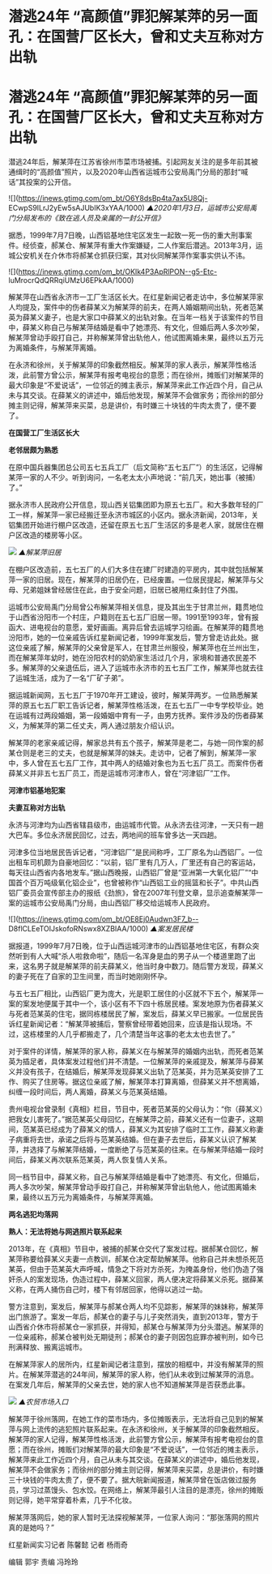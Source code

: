 # 潜逃24年 “高颜值”罪犯解某萍的另一面孔：在国营厂区长大，曾和丈夫互称对方出轨

# 潜逃24年 “高颜值”罪犯解某萍的另一面孔：在国营厂区长大，曾和丈夫互称对方出轨

潜逃24年后，解某萍在江苏省徐州市菜市场被捕。引起网友关注的是多年前其被通缉时的“高颜值”照片，以及2020年山西省运城市公安局禹门分局的那封“喊话”其投案的公开信。

![](https://inews.gtimg.com/om_bt/O6Y8dsBp4ta7ax5U8Qj-
ECwpS9ILrJ2yEw5sAJUbIK3xYAA/1000) _▲2020年1月3日，运城市公安局禹门分局发布的《致在逃人员及亲属的一封公开信》_

据悉，1999年7月7日晚，山西铝基地住宅区发生一起致一死一伤的重大刑事案件。经侦查，郝某仓、解某萍有重大作案嫌疑，二人作案后潜逃。2013年3月，运城公安机关在介休市将郝某仓抓获归案，其对伙同解某萍作案事实供认不讳。

![](https://inews.gtimg.com/om_bt/OKIk4P3ApRlPON--g5-Etc-
luMrocrQdQRRqiUMzU6EPkAA/1000)

解某萍在山西省永济市一工厂生活区长大。在红星新闻记者走访中，多位解某萍家人均提及，案件中的伤者薛某义为解某萍的前夫，在两人婚姻期间出轨，死者范某英为薛某义妻子，也是大家口中薛某义的出轨对象。在当年一档关于该案件的节目中，薛某义称自己与解某萍结婚是看中了她漂亮、有文化，但婚后两人多次吵架，解某萍曾动手殴打自己，并称解某萍曾出轨他人，他试图离婚未果，最终以五万元为离婚条件，与解某萍离婚。

在永济和徐州，关于解某萍的印象截然相反。解某萍的家人表示，解某萍性格活泼，此前警方曾公示，解某萍有报考电视台的意愿；而在徐州，摊贩们对解某萍的最大印象是“不爱说话”，一位邻近的摊主表示，解某萍来此工作近四个月，自己从未与其交谈。在薛某义的讲述中，婚后他发现，解某萍不会做家务；而徐州的部分摊主则记得，解某萍来买菜，总是讲价，有时嫌三十块钱的牛肉太贵了，便不要了。

**在国营工厂生活区长大**

**老邻居颇为熟悉**

在原中国兵器集团总公司五七五兵工厂（后文简称“五七五厂”）的生活区，记得解某萍一家的人不少。听到询问，一名老太太小声地说：“前几天，她出事（被捕）了。”

据永济市人民政府公开信息，现山西关铝集团即为原五七五厂。和大多数年轻的厂工一样，解某萍一家已经搬迁至永济市城区的小区内。据永济新闻，2013年，关铝集团开始进行棚户区改造，还留在原五七五厂生活区的多是老人家，就居住在棚户区改造的楼房等小区。

![](https://inews.gtimg.com/om_bt/Oa9aDjUZ60TOnGZY0dxzDNM5Zg0e_U587Ng8VOIVJmOe8AA/1000)
_▲解某萍旧居_

在棚户区改造前，五七五厂的人们大多住在建厂时建造的平房内，其中就包括解某萍一家的旧居。现在，解某萍的旧居仍在，已经废置。一位居民提起，解某萍与父母、兄弟姐妹曾经居住在此，由于安全问题，旧居已被用红条封住了外围。

运城市公安局禹门分局曾公布解某萍相关信息，提及其出生于甘肃兰州，籍贯地位于山西省汾阳市一个村庄，户籍则在五七五厂旧居一带。1991至1993年，曾有报函大、进电视台的意愿，爱好画画。离异后曾去运城学习绘画。在解某萍的籍贯地汾阳市，她的一位亲戚告诉红星新闻记者，1999年案发后，警方曾走访此处。据这位亲戚了解，解某萍的父亲曾是军人，在甘肃兰州服役，解某萍也在兰州出生，而在解某萍年幼时，她在汾阳农村的奶奶家生活过几个月，家境和普通农民差不多。解某萍的父亲退伍后，进入了运城市永济市的五七五厂工作，解某萍也就去往了运城生活，成为了一名“厂矿子弟”。

据运城新闻网，五七五厂于1970年开工建设，彼时，解某萍两岁。一位熟悉解某萍的原五七五厂职工告诉记者，解某萍性格活泼，在五七五厂一中专学校毕业。她在运城有过两段婚姻，第一段婚姻中育有一子，由男方抚养。案件涉及的伤者薛某义，为解某萍的第二任丈夫，两人通过朋友介绍认识。

解某萍的老家亲戚记得，解家总共有五个孩子，解某萍是老二，与她一同作案的郝某仓则是老三的丈夫，也就是解某萍的妹夫。走访中，记者了解到，解某萍一家中，多人曾在五七五厂工作，其中两人的结婚对象也为五七五厂员工。而案件伤者薛某义并非五七五厂员工，而是运城市河津市人，曾在“河津铝厂”工作。

**河津市铝基地犯案**

**夫妻互称对方出轨**

永济与河津均为山西省辖县级市，由运城市代管。从永济去往河津，一天只有一趟大巴车。多位永济居民回忆，过去，两地间的班车曾多达一天四趟。

河津多位当地居民告诉记者，“河津铝厂”是民间称呼，工厂原名为山西铝厂。一位出租车司机颇为自豪地回忆：“以前，铝厂里有几万人，厂里还有自己的客运站，每天往山西省内各地发车。”据山西晚报，山西铝厂曾是“亚洲第一大氧化铝厂”“中国首个百万吨级氧化铝企业”，也曾被称作“山西铝工业的摇篮和长子”。中共山西铝厂委员会宣传部主办的报纸《劲旅》，曾在2007年刊登文章，显示追查解某萍一案的运城市公安局禹门分局，由山西铝厂移交给运城市人民政府。

![](https://inews.gtimg.com/om_bt/OE8Ej0Audwn3F7_b--
D8flCLEeTOIJskofoRNswx8XZBIAA/1000) _▲案发居民楼_

据报道，1999年7月7日晚，位于山西运城河津市的山西铝基地住宅区，有群众突然听到有人大喊“杀人啦救命啦”，随后一名浑身是血的男子从一个楼道里跑了出来，这名男子就是解某萍的前夫薛某义，他当时身中数刀。随后警方发现，薛某义的妻子死在了自家的卫生间里，而当时她刚刚怀孕。

与五七五厂相比，山西铝厂更为庞大，光是职工居住的小区就不下五个，解某萍一案的案发地便属于其中一个，该小区有不下四十栋居民楼。案发地原为伤者薛某义与死者范某英的住宅，据同栋楼居民了解，案发后，薛某义早已搬家。一位居民告诉红星新闻记者：“解某萍被捕后，警察曾经带着她回来，应该是指认现场。不过，这栋楼里的人几乎都搬走了，几个清楚当年这事的老太太也去世了。”

对于案件的详情，解某萍的家人称，薛某义在与解某萍的婚姻内出轨，而死者范某英为插足者，具体案发过程他们并不清楚。一位解某萍的亲戚提及，解某萍与薛某义并没有孩子，在结婚后，解某萍发现薛某义出轨了范某英，并为范某英安排了工作、购买了住房等。据这位亲戚了解，解某萍本打算离婚，但薛某义并不想离婚，纠缠一段时间后，两人离婚，薛某义与范某英结婚。

贵州电视台曾录制《真相》栏目，节目中，死者范某英的父母认为：“你（薛某义）把我女儿害死了。”据范某英父母回忆，在解某萍之前，薛某义还有一位妻子，这期间，范某英已经成为了薛某义的情人，薛某义为其安排了临时工工作，薛某义称妻子病重将去世，承诺之后将与范某英结婚。但在妻子去世后，薛某义认识了解某萍，并选择了与解某萍结婚，一度断绝了与范某英的往来。在与解某萍结婚一段时间后，薛某义再次联系范某英，两人恢复情人关系。

同一档节目中，薛某义称，自己与解某萍结婚是看中了她漂亮、有文化，但婚后，两人多次吵架，解某萍曾动手殴打自己，并称解某萍曾出轨他人，他试图离婚未果，最终以五万元为离婚条件，与解某萍离婚。

**两名逃犯均落网**

**熟人：无法将她与网逃照片联系起来**

2013年，在《真相》节目中，被捕的郝某仓交代了案发过程。据郝某仓回忆，解某萍称要给薛某义夫妻一点教训，郝某仓决定帮助解某萍。他称自己并未想杀死范某英，但由于范某英大声呼喊，情急之下将对方杀死，为掩盖身份，他们伪造了强奸杀人的案发现场，伪造过程中，薛某义回家，两人便决定将薛某义杀死。据薛某义称，在两人捅伤自己时，楼下有邻居回家，他得以逃过一劫。

警方注意到，案发后，解某萍与郝某仓两人均不见踪影，解某萍的妹妹称，解某萍出门旅游了。案发一年后，郝某仓的妻子与儿子突然消失，直到2013年，警方于山西省介休市将郝某仓一家抓获，并得知，郝某仓与解某萍为分头潜逃。解某萍的一位亲戚称，郝某仓被判处无期徒刑；郝某仓的妻子则因包庇罪亦被判刑，如今已刑满释放、搬离运城市。

在解某萍家人的居所内，红星新闻记者注意到，摆放的相框中，并没有解某萍的照片。在解某萍潜逃的24年间，解某萍的家人称，他们从未收到过解某萍的消息。在案发几年后，解某萍的父亲去世，她的家人也不知道解某萍是否获悉此事。

![](https://inews.gtimg.com/om_bt/Ous2Cmi3BzyOo7B_s68yq8htS8N1dniYkqr3kYG5m83akAA/1000)
_▲农贸市场入口_

解某萍于徐州落网，在她工作的菜市场内，多位摊贩表示，无法将自己见到的解某萍与网上流传的逃犯照片联系起来。在永济和徐州，关于解某萍的印象截然相反。解某萍的家人记得，解某萍性格活泼，此前警方曾公示，解某萍有报考电视台的意愿；而在徐州，摊贩们对解某萍的最大印象是“不爱说话”，一位邻近的摊主表示，解某萍来此工作近四个月，自己从未与其交谈。在薛某义的讲述中，婚后他发现，解某萍不会做家务；而徐州的部分摊主则记得，解某萍来买菜，总是讲价，有时嫌三十块钱的牛肉太贵了，便不要了。据大皖新闻报道，解某萍曾在饭店做过服务员，学习过蒸馒头、包水饺。在网络上，解某萍最引人注目的是漂亮，徐州的摊贩则记得，她平常穿着朴素，几乎不化妆。

解某萍落网后，她的家人暂时无法探视解某萍，一位家人询问：“那张落网的照片真的是她吗？”

红星新闻实习记者 陈馨懿 记者 杨雨奇

编辑 郭宇 责编 冯玲玲

